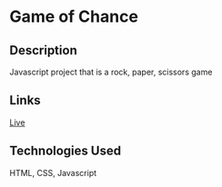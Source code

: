 # Game of Chance

## Description

Javascript project that is a rock, paper, scissors game

## Links

[Live](https://clue355.github.io/game-of-chance/)

## Technologies Used

HTML, CSS, Javascript
